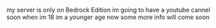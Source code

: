 my server is only on Bedrock Edition im going to have a youtube cannel soon when im 18 im a younger age now some more info will come soon
